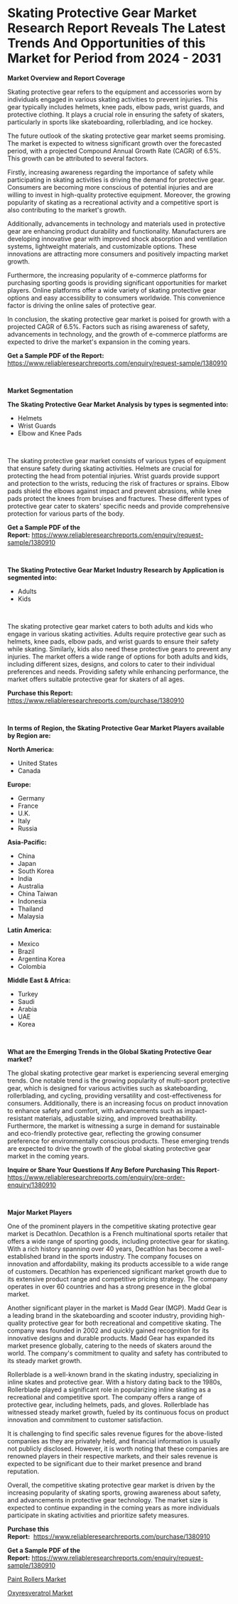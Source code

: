 <p><h1>Skating Protective Gear Market Research Report Reveals The Latest Trends And Opportunities of this Market for Period from 2024 - 2031</h1></p><p><strong>Market Overview and Report Coverage</strong></p>
<p><p>Skating protective gear refers to the equipment and accessories worn by individuals engaged in various skating activities to prevent injuries. This gear typically includes helmets, knee pads, elbow pads, wrist guards, and protective clothing. It plays a crucial role in ensuring the safety of skaters, particularly in sports like skateboarding, rollerblading, and ice hockey.</p><p>The future outlook of the skating protective gear market seems promising. The market is expected to witness significant growth over the forecasted period, with a projected Compound Annual Growth Rate (CAGR) of 6.5%. This growth can be attributed to several factors.</p><p>Firstly, increasing awareness regarding the importance of safety while participating in skating activities is driving the demand for protective gear. Consumers are becoming more conscious of potential injuries and are willing to invest in high-quality protective equipment. Moreover, the growing popularity of skating as a recreational activity and a competitive sport is also contributing to the market's growth.</p><p>Additionally, advancements in technology and materials used in protective gear are enhancing product durability and functionality. Manufacturers are developing innovative gear with improved shock absorption and ventilation systems, lightweight materials, and customizable options. These innovations are attracting more consumers and positively impacting market growth.</p><p>Furthermore, the increasing popularity of e-commerce platforms for purchasing sporting goods is providing significant opportunities for market players. Online platforms offer a wide variety of skating protective gear options and easy accessibility to consumers worldwide. This convenience factor is driving the online sales of protective gear.</p><p>In conclusion, the skating protective gear market is poised for growth with a projected CAGR of 6.5%. Factors such as rising awareness of safety, advancements in technology, and the growth of e-commerce platforms are expected to drive the market's expansion in the coming years.</p></p>
<p><strong>Get a Sample PDF of the Report:</strong> <a href="https://www.reliableresearchreports.com/enquiry/request-sample/1380910">https://www.reliableresearchreports.com/enquiry/request-sample/1380910</a></p>
<p>&nbsp;</p>
<p><strong>Market Segmentation</strong></p>
<p><strong>The Skating Protective Gear Market Analysis by types is segmented into:</strong></p>
<p><ul><li>Helmets</li><li>Wrist Guards</li><li>Elbow and Knee Pads</li></ul></p>
<p>&nbsp;</p>
<p><p>The skating protective gear market consists of various types of equipment that ensure safety during skating activities. Helmets are crucial for protecting the head from potential injuries. Wrist guards provide support and protection to the wrists, reducing the risk of fractures or sprains. Elbow pads shield the elbows against impact and prevent abrasions, while knee pads protect the knees from bruises and fractures. These different types of protective gear cater to skaters' specific needs and provide comprehensive protection for various parts of the body.</p></p>
<p><strong>Get a Sample PDF of the Report:</strong>&nbsp;<a href="https://www.reliableresearchreports.com/enquiry/request-sample/1380910">https://www.reliableresearchreports.com/enquiry/request-sample/1380910</a></p>
<p>&nbsp;</p>
<p><strong>The Skating Protective Gear Market Industry Research by Application is segmented into:</strong></p>
<p><ul><li>Adults</li><li>Kids</li></ul></p>
<p>&nbsp;</p>
<p><p>The skating protective gear market caters to both adults and kids who engage in various skating activities. Adults require protective gear such as helmets, knee pads, elbow pads, and wrist guards to ensure their safety while skating. Similarly, kids also need these protective gears to prevent any injuries. The market offers a wide range of options for both adults and kids, including different sizes, designs, and colors to cater to their individual preferences and needs. Providing safety while enhancing performance, the market offers suitable protective gear for skaters of all ages.</p></p>
<p><strong>Purchase this Report:</strong>&nbsp; <a href="https://www.reliableresearchreports.com/purchase/1380910">https://www.reliableresearchreports.com/purchase/1380910</a></p>
<p>&nbsp;</p>
<p><strong>In terms of Region, the Skating Protective Gear Market Players available by Region are:</strong></p>
<p>
    <p> <strong> North America: </strong>
        <ul>
            <li>United States</li>
            <li>Canada</li>
        </ul>
        </p> 
    <p> <strong> Europe: </strong>
        <ul>
            <li>Germany</li>
            <li>France</li>
            <li>U.K.</li>
            <li>Italy</li>
            <li>Russia</li>
        </ul>
        </p> 
    <p> <strong> Asia-Pacific: </strong>
        <ul>
            <li>China</li>
            <li>Japan</li>
            <li>South Korea</li>
            <li>India</li>
            <li>Australia</li>
            <li>China Taiwan</li>
            <li>Indonesia</li>
            <li>Thailand</li>
            <li>Malaysia</li>
        </ul>
        </p> 
    <p> <strong> Latin America: </strong>
        <ul>
            <li>Mexico</li>
            <li>Brazil</li>
            <li>Argentina Korea</li>
            <li>Colombia</li>
        </ul>
        </p> 
    <p> <strong> Middle East & Africa: </strong>
        <ul>
            <li>Turkey</li>
            <li>Saudi</li>
            <li>Arabia</li>
            <li>UAE</li>
            <li>Korea</li>
        </ul>
    </p>
    </p>
<p>&nbsp;</p>
<p><strong>What are the Emerging Trends in the Global Skating Protective Gear market?</strong></p>
<p><p>The global skating protective gear market is experiencing several emerging trends. One notable trend is the growing popularity of multi-sport protective gear, which is designed for various activities such as skateboarding, rollerblading, and cycling, providing versatility and cost-effectiveness for consumers. Additionally, there is an increasing focus on product innovation to enhance safety and comfort, with advancements such as impact-resistant materials, adjustable sizing, and improved breathability. Furthermore, the market is witnessing a surge in demand for sustainable and eco-friendly protective gear, reflecting the growing consumer preference for environmentally conscious products. These emerging trends are expected to drive the growth of the global skating protective gear market in the coming years.</p></p>
<p><strong>Inquire or Share Your Questions If Any Before Purchasing This Report</strong>- <a href="https://www.reliableresearchreports.com/enquiry/pre-order-enquiry/1380910">https://www.reliableresearchreports.com/enquiry/pre-order-enquiry/1380910</a></p>
<p>&nbsp;</p>
<p><strong>Major Market Players</strong></p>
<p><p>One of the prominent players in the competitive skating protective gear market is Decathlon. Decathlon is a French multinational sports retailer that offers a wide range of sporting goods, including protective gear for skating. With a rich history spanning over 40 years, Decathlon has become a well-established brand in the sports industry. The company focuses on innovation and affordability, making its products accessible to a wide range of customers. Decathlon has experienced significant market growth due to its extensive product range and competitive pricing strategy. The company operates in over 60 countries and has a strong presence in the global market.</p><p>Another significant player in the market is Madd Gear (MGP). Madd Gear is a leading brand in the skateboarding and scooter industry, providing high-quality protective gear for both recreational and competitive skating. The company was founded in 2002 and quickly gained recognition for its innovative designs and durable products. Madd Gear has expanded its market presence globally, catering to the needs of skaters around the world. The company's commitment to quality and safety has contributed to its steady market growth.</p><p>Rollerblade is a well-known brand in the skating industry, specializing in inline skates and protective gear. With a history dating back to the 1980s, Rollerblade played a significant role in popularizing inline skating as a recreational and competitive sport. The company offers a range of protective gear, including helmets, pads, and gloves. Rollerblade has witnessed steady market growth, fueled by its continuous focus on product innovation and commitment to customer satisfaction.</p><p>It is challenging to find specific sales revenue figures for the above-listed companies as they are privately held, and financial information is usually not publicly disclosed. However, it is worth noting that these companies are renowned players in their respective markets, and their sales revenue is expected to be significant due to their market presence and brand reputation.</p><p>Overall, the competitive skating protective gear market is driven by the increasing popularity of skating sports, growing awareness about safety, and advancements in protective gear technology. The market size is expected to continue expanding in the coming years as more individuals participate in skating activities and prioritize safety measures.</p></p>
<p><strong>Purchase this Report:</strong>&nbsp;&nbsp;<a href="https://www.reliableresearchreports.com/purchase/1380910">https://www.reliableresearchreports.com/purchase/1380910</a></p>
<p></p>
<p><strong>Get a Sample PDF of the Report:</strong>&nbsp;<a href="https://www.reliableresearchreports.com/enquiry/request-sample/1380910">https://www.reliableresearchreports.com/enquiry/request-sample/1380910</a></p>
<p><p><a href="https://github.com/RoccoManning/Market-Research-Report-List-2/blob/main/paint-rollers-market.md">Paint Rollers Market</a></p><p><a href="https://www.linkedin.com/pulse/oxyresveratrol-market-research-report-unlocks-analysis-financial-atkye/">Oxyresveratrol Market</a></p></p>